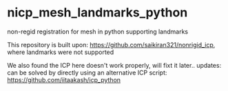 # nicp_mesh_landmarks_python
non-regid registration for mesh in python supporting landmarks

This repository is built upon: 
https://github.com/saikiran321/nonrigid_icp,
where landmarks were not supported



We also found the ICP here doesn't work properly, will fixt it later..
updates: can be solved by directly using an alternative ICP script: https://github.com/iitaakash/icp_python
